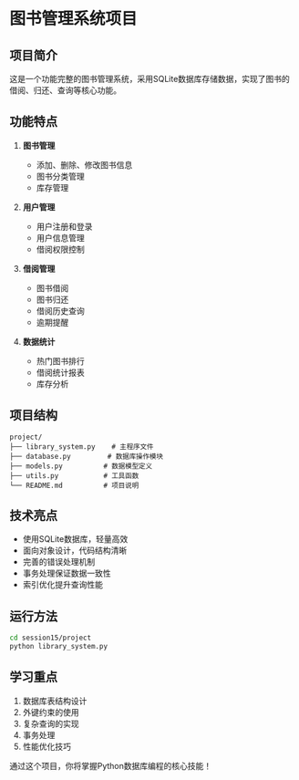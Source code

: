 # 图书管理系统项目

## 项目简介

这是一个功能完整的图书管理系统，采用SQLite数据库存储数据，实现了图书的借阅、归还、查询等核心功能。

## 功能特点

1. **图书管理**
   - 添加、删除、修改图书信息
   - 图书分类管理
   - 库存管理

2. **用户管理**
   - 用户注册和登录
   - 用户信息管理
   - 借阅权限控制

3. **借阅管理**
   - 图书借阅
   - 图书归还
   - 借阅历史查询
   - 逾期提醒

4. **数据统计**
   - 热门图书排行
   - 借阅统计报表
   - 库存分析

## 项目结构

```
project/
├── library_system.py    # 主程序文件
├── database.py         # 数据库操作模块
├── models.py          # 数据模型定义
├── utils.py           # 工具函数
└── README.md          # 项目说明
```

## 技术亮点

- 使用SQLite数据库，轻量高效
- 面向对象设计，代码结构清晰
- 完善的错误处理机制
- 事务处理保证数据一致性
- 索引优化提升查询性能

## 运行方法

```bash
cd session15/project
python library_system.py
```

## 学习重点

1. 数据库表结构设计
2. 外键约束的使用
3. 复杂查询的实现
4. 事务处理
5. 性能优化技巧

通过这个项目，你将掌握Python数据库编程的核心技能！ 